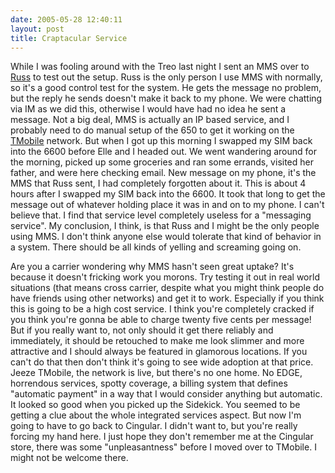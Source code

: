 ```yaml
---
date: 2005-05-28 12:40:11
layout: post
title: Craptacular Service
---
```


While I was fooling around with the Treo last night I sent an MMS over to [Russ](http://www.russellbeattie.com/notebook/) to test out the setup. Russ is the only person I use MMS with normally, so it's a good control test for the system. He gets the message no problem, but the reply he sends doesn't make it back to my phone.  We were chatting via IM as we did this, otherwise I would have had no idea he sent a message. Not a big deal, MMS is actually an IP based service, and I probably need to do manual setup of the 650 to get it working on the [TMobile](http://www.tmobile.com/) network. But when I got up this morning I swapped my SIM back into the 6600 before Elle and I headed out. We went wandering around for the morning, picked up some groceries and ran some errands, visited her father, and were here checking email. New message on my phone, it's the MMS that Russ sent, I had completely forgotten about it. This is about 4 hours after I swapped my SIM back into the 6600. It took that long to get the message out of whatever holding place it was in and on to my phone. I can't believe that. I find that service level completely useless for a "messaging service". My conclusion, I think, is that Russ and I might be the only people using MMS. I don't think anyone else would tolerate that kind of behavior in a system. There should be all kinds of yelling and screaming going on.

Are you a carrier wondering why MMS hasn't seen great uptake? It's because it doesn't fricking work you morons. Try testing it out in real world situations (that means cross carrier, despite what you might think people do have friends using other networks) and get it to work. Especially if you think this is going to be a high cost service. I think you're completely cracked if you think you're gonna be able to charge twenty five cents per message! But if you really want to, not only should it get there reliably and immediately, it should be retouched to make me look slimmer and more attractive and I should always be featured in glamorous locations. If you can't do that then don't think it's going to see wide adoption at that price. Jeeze TMobile, the network is live, but there's no one home. No EDGE, horrendous services, spotty coverage, a billing system that defines "automatic payment" in a way that I would consider anything but automatic. It looked so good when you picked up the Sidekick. You seemed to be getting a clue about the whole integrated services aspect. But now I'm going to have to go back to Cingular. I didn't want to, but you're really forcing my hand here. I just hope they don't remember me at the Cingular store, there was some "unpleasantness" before I moved over to TMobile. I might not be welcome there.
